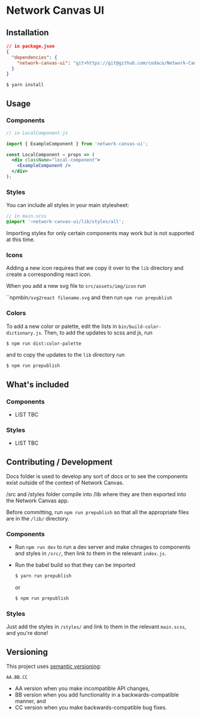 # Network Canvas UI

## Installation

```json
// in package.json
{
  "dependencies": {
    "network-canvas-ui": "git+https://git@github.com/codaco/Network-Canvas-UI.git"
  }
}
```

```sh
$ yarn install
```

## Usage

### Components

```jsx
// in LocalComponent.js

import { ExampleComponent } from 'network-canvas-ui';

const LocalComponent = props => (
  <div className="local-component">
    <ExampleComponent />
  </div>
);
```

### Styles

You can include all styles in your main stylesheet:

```scss
// in main.scss
@import '~network-canvas-ui/lib/styles/all';
```

Importing styles for only certain components may work but is not supported at this time.

### Icons

Adding a new icon requires that we copy it over to the `lib` directory and create a corresponding react icon.

When you add a new svg file to `src/assets/img/icon` run

``npmbin`/svg2react filename.svg` and then run `npm run prepublish`

### Colors

To add a new color or palette, edit the lists in `bin/build-color-dictionary.js`. Then, to add the updates to scss and js, run

```sh
$ npm run dist:color-palette
````

and to copy the updates to the `lib` directory run

```sh
$ npm run prepublish
````

## What's included

### Components

- LIST TBC

### Styles

- LIST TBC

## Contributing / Development

Docs folder is used to develop any sort of docs or to see the components exist outside of the context of Network Canvas.

/src and /styles folder compile into /lib where they are then exported into the Network Canvas app.

Before committing, run `npm run prepublish` so that all the appropriate files are in the `/lib/` directory.

### Components

- Run `npm run dev` to run a dev server and make chnages to components and styles in `/src/`, then link to them in the relevant `index.js`.
- Run the babel build so that they can be imported

  ```sh
  $ yarn run prepublish
  ````
  or
  ```sh
  $ npm run prepublish
  ````

### Styles

Just add the styles in `/styles/` and link to them in the relevant `main.scss`, and you're done!

## Versioning

This project uses [semantic versioning](http://semver.org/):

```
AA.BB.CC
```

- AA version when you make incompatible API changes,
- BB version when you add functionality in a backwards-compatible manner, and
- CC version when you make backwards-compatible bug fixes.
